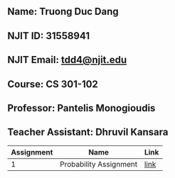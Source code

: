 ## Name: Truong Duc Dang
## NJIT ID: 31558941
## NJIT Email: tdd4@njit.edu
## Course: CS 301-102
## Professor: Pantelis Monogioudis
## Teacher Assistant: Dhruvil Kansara

Assignment | Name | Link |
--- | --- | --- |
1 | Probability Assignment | [link](https://github.com/2dtkingslayer/cs301-assignments/blob/main/HW1%20Probability%20Assignment/HW1_ProbabilityAssignment.md)|
